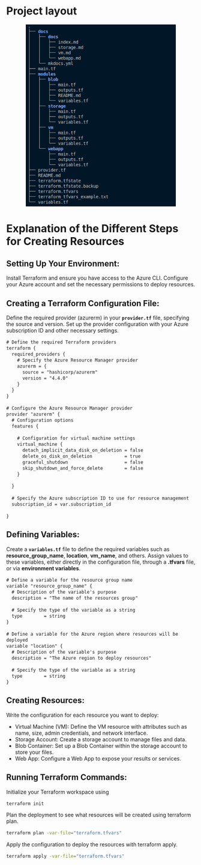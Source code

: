 # **Project layout**

<div style="text-align: center;">

<img src="tree.png" alt="Texte alternatif" width="400" />

</div>


# **Explanation of the Different Steps for Creating Resources**

## **Setting Up Your Environment**:

Install Terraform and ensure you have access to the Azure CLI.
Configure your Azure account and set the necessary permissions to deploy resources.


## **Creating a Terraform Configuration File**:

Define the required provider (azurerm) in your **`provider.tf`** file, specifying the source and version.
Set up the provider configuration with your Azure subscription ID and other necessary settings.

```HCL
# Define the required Terraform providers
terraform {
  required_providers {
    # Specify the Azure Resource Manager provider
    azurerm = {
      source = "hashicorp/azurerm"
      version = "4.4.0"
    }
  }
}

# Configure the Azure Resource Manager provider
provider "azurerm" {
  # Configuration options
  features {

    # Configuration for virtual machine settings
    virtual_machine {
      detach_implicit_data_disk_on_deletion = false
      delete_os_disk_on_deletion            = true
      graceful_shutdown                     = false
      skip_shutdown_and_force_delete        = false
    }

  }

  # Specify the Azure subscription ID to use for resource management
  subscription_id = var.subscription_id
  
}
```

## **Defining Variables:**

Create a **`variables.tf`** file to define the required variables such as **resource_group_name**, **location**, **vm_name**, and others.
Assign values to these variables, either directly in the configuration file, through a **.tfvars** file, or via **environment variables**.

```HCL
# Define a variable for the resource group name
variable "resource_group_name" {
  # Description of the variable's purpose
  description = "The name of the resources group"
  
  # Specify the type of the variable as a string
  type        = string
}

# Define a variable for the Azure region where resources will be deployed
variable "location" {
  # Description of the variable's purpose
  description = "The Azure region to deploy resources"
  
  # Specify the type of the variable as a string
  type        = string
}
```

## **Creating Resources**:

Write the configuration for each resource you want to deploy:

* Virtual Machine (VM): Define the VM resource with attributes such as name, size, admin credentials, and network interface.
* Storage Account: Create a storage account to manage files and data.
* Blob Container: Set up a Blob Container within the storage account to store your files.
* Web App: Configure a Web App to expose your results or services.


## Running Terraform Commands:

Initialize your Terraform workspace using 

```bash
terraform init
```
Plan the deployment to see what resources will be created using terraform plan.

```bash
terraform plan -var-file="terraform.tfvars" 
```
Apply the configuration to deploy the resources with terraform apply.

```bash
terraform apply -var-file="terraform.tfvars"
```